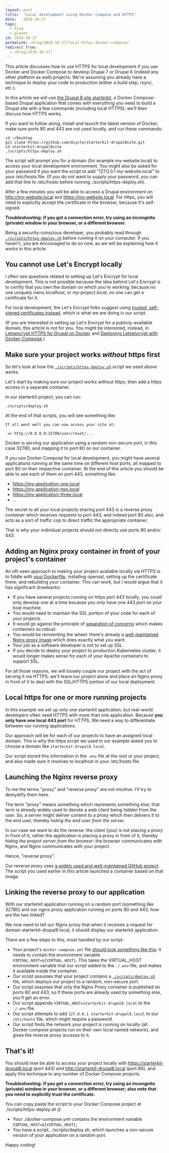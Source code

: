 ```yaml
---
layout: post
title:  "Local development using Docker Compose and HTTPS"
date:   2018-10-27
tags:
  - blog
  - planet
id: 2018-10-27
permalink: /blog/2018-10-27/local-https-docker-compose/
redirect_from:
  - /blog/2018-10-27/
---
```


This article discusses how to use HTTPS for local development if you use Docker and Docker Compose to develop Drupal 7 or Drupal 8 (indeed any other platform as well) projects. We're assuming you already have a technique to deploy your code to production (either a build step, rsync, etc.).

In this article we will use [the Drupal 8 site starterkit](https://github.com/dcycle/starterkit-drupal8site), a Docker Compose-based Drupal application that comes with everything you need to build a Drupal site with a few commands (including local HTTPS); we'll then discuss how HTTPS works.

If you want to follow along, install and launch the latest version of Docker, make sure ports 80 and 443 are not used locally, and run these commands:

    cd ~/Desktop
    git clone https://github.com/dcycle/starterkit-drupal8site.git
    cd starterkit-drupal8site
    ./scripts/https-deploy.sh

The script will prompt you for a domain (for example my-website.local) to access your local development environment. You might also be asked for your password if you want the script to add "127.0.0.1 my-website.local" to your /etc/hosts file. (If you do not want to supply your password, you can add that line to /etc/hosts before running ./scripts/https-deploy.sh).

After a few minutes you will be able to access a Drupal environment on http://my-website.local and https://my-website.local. For https, you will need to explicitly accept the certificate in the browser, because it's self-signed.

**Troubleshooting: if you get a connection error, try using an incongnito (private) window in your browser, or a different browser.**

Being a security-conscious developer, you probably read through  [`./scripts/https-deploy.sh`](https://github.com/dcycle/starterkit-drupal8site/blob/master/scripts/https-deploy.sh) before running it on your computer. If you haven't, you are encouraged to do so now, as we will be explaining how it works in this article.

You cannot use Let's Encrypt locally
-----

I often see questions related to setting up Let's Encrypt for local development. This is not possible because the idea behind Let's Encrypt is to certify that you own the domain on which you're working; because no one uniquely owns _localhost_, or _my-project.local_, no one can get a certificate for it.

For local development, the Let's Encrypt folks suggest using [trusted, self-signed certificates instead](https://letsencrypt.org/docs/certificates-for-localhost/), which is what we are doing in our script.

(If you are interested in setting up Let's Encrypt for a publicly-available domain, this article is not for you. You might be interested, instead, in [Letsencrypt HTTPS for Drupal on Docker](https://blog.dcycle.com/blog/170a6078/letsencrypt-drupal-docker/) and [Deploying Letsencrypt with Docker-Compose](http://blog.dcycle.com/blog/7f3ea9e1/letsencrypt-docker-compose/).)

Make sure your project works _without_ https first
-----

So let's look at how the [`./scripts/https-deploy.sh`](https://github.com/dcycle/starterkit-drupal8site/blob/master/scripts/https-deploy.sh) script we used above works.

Let's start by making sure our project works without https, then add a https access in a separate container.

In our starterkit project, you can run:

    ./scripts/deploy.sh

At the end of that scripts, you will see something like:

    If all went well you can now access your site at:

     => http://0.0.0.0:32780/user/reset/...

Docker is serving our application using a random non-secure port, in this case 32780, and mapping it to port 80 on our container.

If you use Docker Compose for local development, you might have several applications running at the same time on different host ports, all mapped to port 80 on their respective container. At the end of this article you should be able to see each of them on port 443, something like:

* https://my-application-one.local
* https://my-application-two.local
* https://my-application-three.local
* ...

The secret to all your local projects sharing port 443 is a reverse proxy container which receives requests to port 443, and indeed port 80 also, and acts as a sort of traffic cop to direct traffic the appropriate container.

That is why your individual projects should not directly use ports 80 and/or 443.

Adding an Nginx proxy container in front of your project's container
-----

An oft-seen approach to making your project available locally via HTTPS is to fiddle with [your Dockerfile](https://github.com/dcycle/starterkit-drupal8site/blob/master/Dockerfile), installing openssl, setting up the certificate there; and rebuilding your container. This can work, but I would argue that it has significant drawbacks:

* If you have several projects running on https port 443 locally, you could only develop one at a time because you only have one 443 port on your host machine.
* You would need to maintain the SSL portion of your code for each of your projects.
* It would go against the principle of [separation of concerns](https://devops.stackexchange.com/questions/447/why-it-is-recommended-to-run-only-one-process-in-a-container) which makes containers so robust.
* You would be reinventing the wheel: there's already a [well-maintained Nginx proxy image](https://github.com/jwilder/nginx-proxy) which does exactly what you want.
* Your job as a software developer is not to set up SSL.
* If you decide to deploy your project to production Kubernetes cluster, it would longer makes sense for each of your Apache containers to support SSL.

For all those reasons, we will loosely couple our project with the act of serving it via HTTPS; we'll leave our project alone and place an Nginx proxy in front of it to deal with the SSL/HTTPS portion of our local deployment.

Local https for one or more running projects
-----

In this example we set up only one starterkit application, but real-world developers often need HTTPS with more than one application. Because **you only have one local 443 port** for HTTPS, We need a way to differentiate between our running applications.

Our approach will be for each of our projects to have an assigned local domain. This is why the https script we used in our example asked you to choose a domain like `starterkit-drupal8.local`.

Our script stored this information in the `.env` file at the root or your project, and also made sure it resolves to localhost in your /etc/hosts file.

Launching the Nginx reverse proxy
-----

To me the terms "proxy" and "reverse proxy" are not intuitive. I'll try to demystify them here.

The term "proxy" means something which represents something else; that term is already widely used to denote a web client being hidden from the user. So, a server might deliver content to a proxy which then delivers it to the end user, thereby _hiding the end user from the server_.

In our case we want to do the reverse: the client (you) is not placing a proxy in front of it; rather the _application_ is placing a proxy in front of it, thereby _hiding the project server from the browser_: the browser communicates with Nginx, and Nginx communicates with your project.

Hence, "reverse proxy".

Our reverse proxy uses [a widely used and well-maintained GitHub project](https://github.com/jwilder/nginx-proxy). The script you used earlier in this article launched a container based on that image.

Linking the reverse proxy to our application
-----

With our starterkit application running on a random port (something like 32780) and our nginx proxy application running on ports 80 and 443, how are the two linked?

We now need to tell our Nginx proxy that when it receives a request for domain starterkit-drupal8.local, it should display our starterkit application.

There are a few steps to this, most handled by our script:

* Your project's `docker-compose.yml` file [should look something like this](https://github.com/dcycle/starterkit-drupal8site/blob/master/docker-compose.yml): it needs to contain the environment variable `VIRTUAL_HOST=${VIRTUAL_HOST}`. This takes the VIRTUAL_HOST environment variable that our script added to the `./.env` file, and makes it available inside the container.
* Our script assumes that your project contains a [`./scripts/deploy.sh`]((https://github.com/dcycle/starterkit-drupal8site/blob/master/scripts/deploy.sh)) file, which deploys our project to a random, non-secure port.
* Our script assumes that only the Nginx Proxy container is published on ports 80 and 443, so if these ports are already used by something else, you'll get an error.
* Our script appends `VIRTUAL_HOST=starterkit-drupal8.local` to the `./.env` file.
* Our script attempts to add `127.0.0.1 starterkit-drupal8.local` to our `/etc/hosts` file, which might require a password.
* Our script finds the network your project is running on locally (all Docker-compose projects run on their own local named network), and gives the reverse proxy accesss to it.

That's it!
-----

You should now be able to access your project locally with https://starterkit-drupal8.local (port 443) _and_ http://starterkit-drupal8.local (port 80), and apply this technique to any number of Docker Compose projects.

**Troubleshooting: if you get a connection error, try using an incongnito (private) window in your browser, or a different browser; also note that you need to explicitly trust the certificate.**

You can copy paste the script to your Docker Compose project at ./scripts/https-deploy.sh _if_:

* Your ./docker-compose.yml contains the environment variable `VIRTUAL_HOST=${VIRTUAL_HOST}`;
* You have a script, ./scripts/deploy.sh, which launches a non-secure version of your application on a random port.

Happy coding!
